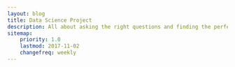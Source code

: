 ```yaml
---
layout: blog
title: Data Science Project
description: All about asking the right questions and finding the perfect solution.
sitemap:
    priority: 1.0
    lastmod: 2017-11-02
    changefreq: weekly
---
```

